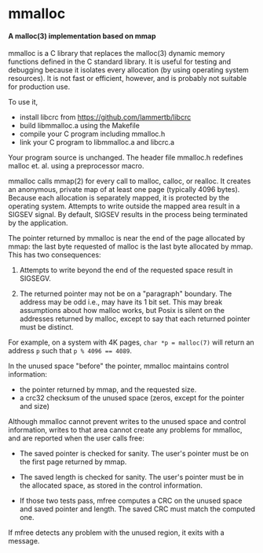 # mmalloc 
#### A malloc(3) implementation based on mmap

mmalloc is a C library that replaces the malloc(3) dynamic memory functions defined in the C standard library.  It is useful for testing and debugging because it isolates every allocation (by using operating system resources).  It is not fast or efficient, however, and is probably not suitable for production use.  

To use it, 

- install libcrc from https://github.com/lammertb/libcrc
- build libmmalloc.a using the Makefile
- compile your C program including mmalloc.h 
- link your C program to libmmalloc.a and libcrc.a

Your program source is unchanged.  The header file mmalloc.h redefines malloc et. al. using a preprocessor macro.  

mmalloc calls mmap(2) for every call to malloc, calloc, or realloc.  It creates an anonymous, private map of at least one page (typically 4096 bytes).  Because each allocation is separately mapped, it is protected by the operating system.  Attempts to write outside the mapped area result in a SIGSEV signal.  By default, SIGSEV results in the process being terminated by the application.  

The pointer returned by mmalloc is near the end of the page allocated by mmap: the last byte requested of malloc is the last byte allocated by mmap.  This has two consequences: 

1.  Attempts to write beyond the end of the requested space result in SIGSEGV. 

2.  The returned pointer may not be on a "paragraph" boundary. The address may be odd i.e., may have its 1 bit set.  This may break assumptions about how malloc works, but Posix is silent on the addresses returned by malloc, except to say that each returned pointer must be distinct.  

For example, on a system with 4K pages, `char *p = malloc(7)` will return an address `p` such that `p % 4096 == 4089`.  

In the unused space "before" the pointer, mmalloc maintains control information: 

-  the pointer returned by mmap, and the requested size. 
-  a crc32 checksum of the unused space (zeros, except for the pointer and size)

Although mmalloc cannot prevent writes to the unused space and control information, writes to that area cannot create any problems for mmalloc, and are reported when the user calls free: 

-  The saved pointer is checked for sanity.  The user's pointer must be on the first page returned by mmap. 

-  The saved length is checked for sanity.  The user's pointer must be in the allocated space, as stored in the control information. 

-  If those two tests pass, mfree computes a CRC on the unused space and saved pointer and length.  The saved CRC must match the computed one.  

If mfree detects any problem with the unused region, it exits with a message. 

